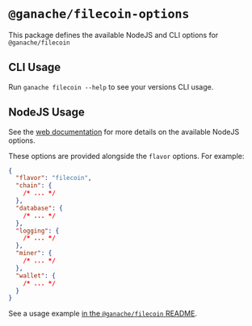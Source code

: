 # `@ganache/filecoin-options`

This package defines the available NodeJS and CLI options for `@ganache/filecoin`

## CLI Usage

Run `ganache filecoin --help` to see your versions CLI usage.

## NodeJS Usage

See the [web documentation](#todo) for more details on the available NodeJS options.

These options are provided alongside the `flavor` options. For example:

```json
{
  "flavor": "filecoin",
  "chain": {
    /* ... */
  },
  "database": {
    /* ... */
  },
  "logging": {
    /* ... */
  },
  "miner": {
    /* ... */
  },
  "wallet": {
    /* ... */
  }
}
```

See a usage example [in the `@ganache/filecoin` README](../filecoin/README.md#usage).
